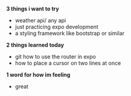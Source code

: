 **3 things i want to try**
- weather api/ any api 
- just practicing expo development
- a styling framework like bootstrap or similar

**2 things learned today**
- git how to use the router in expo
- how to place a cursor on two lines at once

**1 word for how im feeling**
- great


